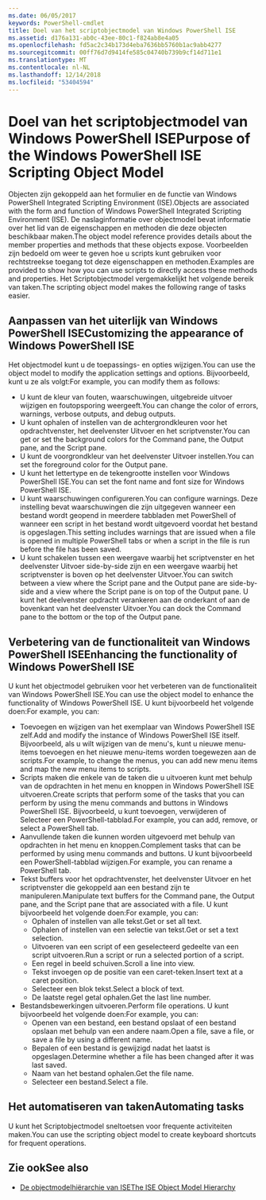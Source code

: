 ```yaml
---
ms.date: 06/05/2017
keywords: PowerShell-cmdlet
title: Doel van het scriptobjectmodel van Windows PowerShell ISE
ms.assetid: d176a131-ab0c-43ee-80c1-f824ab8e4a05
ms.openlocfilehash: fd5ac2c34b173d4eba7636bb5760b1ac9abb4277
ms.sourcegitcommit: 00ff76d7d9414fe585c04740b739b9cf14d711e1
ms.translationtype: MT
ms.contentlocale: nl-NL
ms.lasthandoff: 12/14/2018
ms.locfileid: "53404594"
---
```

# <a name="purpose-of-the-windows-powershell-ise-scripting-object-model"></a><span data-ttu-id="c240d-103">Doel van het scriptobjectmodel van Windows PowerShell ISE</span><span class="sxs-lookup"><span data-stu-id="c240d-103">Purpose of the Windows PowerShell ISE Scripting Object Model</span></span>

<span data-ttu-id="c240d-104">Objecten zijn gekoppeld aan het formulier en de functie van Windows PowerShell Integrated Scripting Environment (ISE).</span><span class="sxs-lookup"><span data-stu-id="c240d-104">Objects are associated with the form and function of Windows PowerShell Integrated Scripting Environment (ISE).</span></span> <span data-ttu-id="c240d-105">De naslaginformatie over objectmodel bevat informatie over het lid van de eigenschappen en methoden die deze objecten beschikbaar maken.</span><span class="sxs-lookup"><span data-stu-id="c240d-105">The object model reference provides details about the member properties and methods that these objects expose.</span></span> <span data-ttu-id="c240d-106">Voorbeelden zijn bedoeld om weer te geven hoe u scripts kunt gebruiken voor rechtstreekse toegang tot deze eigenschappen en methoden.</span><span class="sxs-lookup"><span data-stu-id="c240d-106">Examples are provided to show how you can use scripts to directly access these methods and properties.</span></span> <span data-ttu-id="c240d-107">Het Scriptobjectmodel vergemakkelijkt het volgende bereik van taken.</span><span class="sxs-lookup"><span data-stu-id="c240d-107">The scripting object model makes the following range of tasks easier.</span></span>

## <a name="customizing-the-appearance-of-windows-powershell-ise"></a><span data-ttu-id="c240d-108">Aanpassen van het uiterlijk van Windows PowerShell ISE</span><span class="sxs-lookup"><span data-stu-id="c240d-108">Customizing the appearance of Windows PowerShell ISE</span></span>

<span data-ttu-id="c240d-109">Het objectmodel kunt u de toepassings- en opties wijzigen.</span><span class="sxs-lookup"><span data-stu-id="c240d-109">You can use the object model to modify the application settings and options.</span></span> <span data-ttu-id="c240d-110">Bijvoorbeeld, kunt u ze als volgt:</span><span class="sxs-lookup"><span data-stu-id="c240d-110">For example, you can modify them as follows:</span></span>

- <span data-ttu-id="c240d-111">U kunt de kleur van fouten, waarschuwingen, uitgebreide uitvoer wijzigen en foutopsporing weergeeft.</span><span class="sxs-lookup"><span data-stu-id="c240d-111">You can change the color of errors, warnings, verbose outputs, and debug outputs.</span></span>
- <span data-ttu-id="c240d-112">U kunt ophalen of instellen van de achtergrondkleuren voor het opdrachtvenster, het deelvenster Uitvoer en het scriptvenster.</span><span class="sxs-lookup"><span data-stu-id="c240d-112">You can get or set the background colors for the Command pane, the Output pane, and the Script pane.</span></span>
- <span data-ttu-id="c240d-113">U kunt de voorgrondkleur van het deelvenster Uitvoer instellen.</span><span class="sxs-lookup"><span data-stu-id="c240d-113">You can set the foreground color for the Output pane.</span></span>
- <span data-ttu-id="c240d-114">U kunt het lettertype en de tekengrootte instellen voor Windows PowerShell ISE.</span><span class="sxs-lookup"><span data-stu-id="c240d-114">You can set the font name and font size for Windows PowerShell ISE.</span></span>
- <span data-ttu-id="c240d-115">U kunt waarschuwingen configureren.</span><span class="sxs-lookup"><span data-stu-id="c240d-115">You can configure warnings.</span></span> <span data-ttu-id="c240d-116">Deze instelling bevat waarschuwingen die zijn uitgegeven wanneer een bestand wordt geopend in meerdere tabbladen met PowerShell of wanneer een script in het bestand wordt uitgevoerd voordat het bestand is opgeslagen.</span><span class="sxs-lookup"><span data-stu-id="c240d-116">This setting includes warnings that are issued when a file is opened in multiple PowerShell tabs or when a script in the file is run before the file has been saved.</span></span>
- <span data-ttu-id="c240d-117">U kunt schakelen tussen een weergave waarbij het scriptvenster en het deelvenster Uitvoer side-by-side zijn en een weergave waarbij het scriptvenster is boven op het deelvenster Uitvoer.</span><span class="sxs-lookup"><span data-stu-id="c240d-117">You can switch between a view where the Script pane and the Output pane are side-by-side and a view where the Script pane is on top of the Output pane.</span></span> <span data-ttu-id="c240d-118">U kunt het deelvenster opdracht verankeren aan de onderkant of aan de bovenkant van het deelvenster Uitvoer.</span><span class="sxs-lookup"><span data-stu-id="c240d-118">You can dock the Command pane to the bottom or the top of the Output pane.</span></span>

## <a name="enhancing-the-functionality-of-windows-powershell-ise"></a><span data-ttu-id="c240d-119">Verbetering van de functionaliteit van Windows PowerShell ISE</span><span class="sxs-lookup"><span data-stu-id="c240d-119">Enhancing the functionality of Windows PowerShell ISE</span></span>

<span data-ttu-id="c240d-120">U kunt het objectmodel gebruiken voor het verbeteren van de functionaliteit van Windows PowerShell ISE.</span><span class="sxs-lookup"><span data-stu-id="c240d-120">You can use the object model to enhance the functionality of Windows PowerShell ISE.</span></span> <span data-ttu-id="c240d-121">U kunt bijvoorbeeld het volgende doen:</span><span class="sxs-lookup"><span data-stu-id="c240d-121">For example, you can:</span></span>

- <span data-ttu-id="c240d-122">Toevoegen en wijzigen van het exemplaar van Windows PowerShell ISE zelf.</span><span class="sxs-lookup"><span data-stu-id="c240d-122">Add and modify the instance of Windows PowerShell ISE itself.</span></span> <span data-ttu-id="c240d-123">Bijvoorbeeld, als u wilt wijzigen van de menu's, kunt u nieuwe menu-items toevoegen en het nieuwe menu-items worden toegewezen aan de scripts.</span><span class="sxs-lookup"><span data-stu-id="c240d-123">For example, to change the menus, you can add new menu items and map the new menu items to scripts.</span></span>
- <span data-ttu-id="c240d-124">Scripts maken die enkele van de taken die u uitvoeren kunt met behulp van de opdrachten in het menu en knoppen in Windows PowerShell ISE uitvoeren.</span><span class="sxs-lookup"><span data-stu-id="c240d-124">Create scripts that perform some of the tasks that you can perform by using the menu commands and buttons in Windows PowerShell ISE.</span></span> <span data-ttu-id="c240d-125">Bijvoorbeeld, u kunt toevoegen, verwijderen of Selecteer een PowerShell-tabblad.</span><span class="sxs-lookup"><span data-stu-id="c240d-125">For example, you can add, remove, or select a PowerShell tab.</span></span>
- <span data-ttu-id="c240d-126">Aanvullende taken die kunnen worden uitgevoerd met behulp van opdrachten in het menu en knoppen.</span><span class="sxs-lookup"><span data-stu-id="c240d-126">Complement tasks that can be performed by using menu commands and buttons.</span></span> <span data-ttu-id="c240d-127">U kunt bijvoorbeeld een PowerShell-tabblad wijzigen.</span><span class="sxs-lookup"><span data-stu-id="c240d-127">For example, you can rename a PowerShell tab.</span></span>
- <span data-ttu-id="c240d-128">Tekst buffers voor het opdrachtvenster, het deelvenster Uitvoer en het scriptvenster die gekoppeld aan een bestand zijn te manipuleren.</span><span class="sxs-lookup"><span data-stu-id="c240d-128">Manipulate text buffers for the Command pane, the Output pane, and the Script pane that are associated with a file.</span></span> <span data-ttu-id="c240d-129">U kunt bijvoorbeeld het volgende doen:</span><span class="sxs-lookup"><span data-stu-id="c240d-129">For example, you can:</span></span>
  - <span data-ttu-id="c240d-130">Ophalen of instellen van alle tekst.</span><span class="sxs-lookup"><span data-stu-id="c240d-130">Get or set all text.</span></span>
  - <span data-ttu-id="c240d-131">Ophalen of instellen van een selectie van tekst.</span><span class="sxs-lookup"><span data-stu-id="c240d-131">Get or set a text selection.</span></span>
  - <span data-ttu-id="c240d-132">Uitvoeren van een script of een geselecteerd gedeelte van een script uitvoeren.</span><span class="sxs-lookup"><span data-stu-id="c240d-132">Run a script or run a selected portion of a script.</span></span>
  - <span data-ttu-id="c240d-133">Een regel in beeld schuiven.</span><span class="sxs-lookup"><span data-stu-id="c240d-133">Scroll a line into view.</span></span>
  - <span data-ttu-id="c240d-134">Tekst invoegen op de positie van een caret-teken.</span><span class="sxs-lookup"><span data-stu-id="c240d-134">Insert text at a caret position.</span></span>
  - <span data-ttu-id="c240d-135">Selecteer een blok tekst.</span><span class="sxs-lookup"><span data-stu-id="c240d-135">Select a block of text.</span></span>
  - <span data-ttu-id="c240d-136">De laatste regel getal ophalen.</span><span class="sxs-lookup"><span data-stu-id="c240d-136">Get the last line number.</span></span>
- <span data-ttu-id="c240d-137">Bestandsbewerkingen uitvoeren.</span><span class="sxs-lookup"><span data-stu-id="c240d-137">Perform file operations.</span></span> <span data-ttu-id="c240d-138">U kunt bijvoorbeeld het volgende doen:</span><span class="sxs-lookup"><span data-stu-id="c240d-138">For example, you can:</span></span>
  - <span data-ttu-id="c240d-139">Openen van een bestand, een bestand opslaat of een bestand opslaan met behulp van een andere naam.</span><span class="sxs-lookup"><span data-stu-id="c240d-139">Open a file, save a file, or save a file by using a different name.</span></span>
  - <span data-ttu-id="c240d-140">Bepalen of een bestand is gewijzigd nadat het laatst is opgeslagen.</span><span class="sxs-lookup"><span data-stu-id="c240d-140">Determine whether a file has been changed after it was last saved.</span></span>
  - <span data-ttu-id="c240d-141">Naam van het bestand ophalen.</span><span class="sxs-lookup"><span data-stu-id="c240d-141">Get the file name.</span></span>
  - <span data-ttu-id="c240d-142">Selecteer een bestand.</span><span class="sxs-lookup"><span data-stu-id="c240d-142">Select a file.</span></span>

## <a name="automating-tasks"></a><span data-ttu-id="c240d-143">Het automatiseren van taken</span><span class="sxs-lookup"><span data-stu-id="c240d-143">Automating tasks</span></span>

<span data-ttu-id="c240d-144">U kunt het Scriptobjectmodel sneltoetsen voor frequente activiteiten maken.</span><span class="sxs-lookup"><span data-stu-id="c240d-144">You can use the scripting object model to create keyboard shortcuts for frequent operations.</span></span>

## <a name="see-also"></a><span data-ttu-id="c240d-145">Zie ook</span><span class="sxs-lookup"><span data-stu-id="c240d-145">See also</span></span>

- [<span data-ttu-id="c240d-146">De objectmodelhiërarchie van ISE</span><span class="sxs-lookup"><span data-stu-id="c240d-146">The ISE Object Model Hierarchy</span></span>](The-ISE-Object-Model-Hierarchy.md)